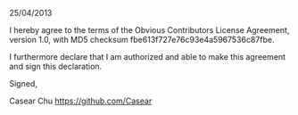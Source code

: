 25/04/2013

I hereby agree to the terms of the Obvious Contributors License Agreement, version 1.0, with MD5 checksum fbe613f727e76c93e4a5967536c87fbe.

I furthermore declare that I am authorized and able to make this agreement and sign this declaration.

Signed,

Casear Chu https://github.com/Casear
